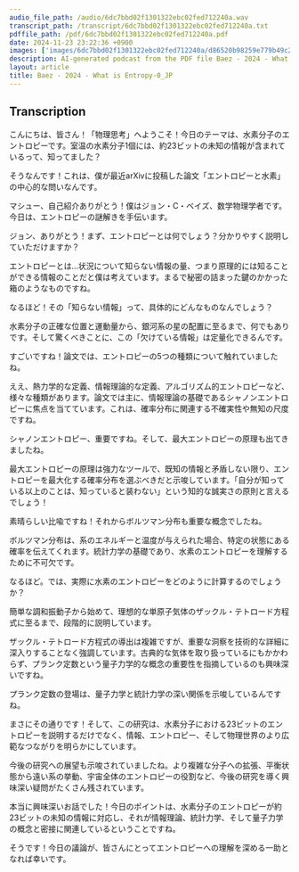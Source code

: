 ```yaml
---
audio_file_path: /audio/6dc7bbd02f1301322ebc02fed712240a.wav
transcript_path: /transcript/6dc7bbd02f1301322ebc02fed712240a.txt
pdffile_path: /pdf/6dc7bbd02f1301322ebc02fed712240a.pdf
date: 2024-11-23 23:22:36 +0900
images: ['images/6dc7bbd02f1301322ebc02fed712240a/d86520b98259e779b49c2039f8c3b43b536b163b313d22d01f5dc8f8dbf942d8.jpg', 'images/6dc7bbd02f1301322ebc02fed712240a/da325650a681788bd11dae2c2717beda3cec4788c125571ab18a821e6e08a28b.jpg', 'images/6dc7bbd02f1301322ebc02fed712240a/7135b2696faf3adb3fd60c1a10c11aa1ff9617c65eb893eaa5e720bd65b0c6f0.jpg', 'images/6dc7bbd02f1301322ebc02fed712240a/c5b26e0b27a0c806f814a5973bc9c008da6e5d972b284e85fd902a41f24f78b8.jpg', 'images/6dc7bbd02f1301322ebc02fed712240a/b8700ff45544081bd0995c8807d68339e20749b235bc5679aeb269aabc124536.jpg', 'images/6dc7bbd02f1301322ebc02fed712240a/932d4b3b0ad7cf3c9e91cef14700ede037ce228c535970ee92553bd39ffa9045.jpg', 'images/6dc7bbd02f1301322ebc02fed712240a/f649077de88067067d239804feb3cc22c46f71dea8cb9e0593f04d5ed7feac25.jpg', 'images/6dc7bbd02f1301322ebc02fed712240a/21ad8ebd2b48f98f24c83711f363e1533f8e181aece764f600660f6259ab02a6.jpg', 'images/6dc7bbd02f1301322ebc02fed712240a/556bfe2fd511f03e6f955b527a79116f07e1f8ec6b6c4429b1d09b7dd830bb2d.jpg', 'images/6dc7bbd02f1301322ebc02fed712240a/00a61e810174fcd9dc3091a5c0db52fc83f9d3f64400c5afeeeb6cfd9bbab792.jpg', 'images/6dc7bbd02f1301322ebc02fed712240a/d741bc6344220533c85261dae979f582e8f4468562df3b97a3e27776637a9c19.jpg', 'images/6dc7bbd02f1301322ebc02fed712240a/b285c4f47fe7225fbf48bdbf3961b27a497cc446d8dbe2fe30abcaff6586e30a.jpg', 'images/6dc7bbd02f1301322ebc02fed712240a/544392c2245b4851c66990b9423bb73cf588c3b21022c08a46ca29b68f85a127.jpg', 'images/6dc7bbd02f1301322ebc02fed712240a/216d45d226d89995ca75973da4a1b93d9b5bf740000151a2955989a6cc8dbe9e.jpg', 'images/6dc7bbd02f1301322ebc02fed712240a/68b864021d5887a7562b43ab0c1136ea30996ccb6159589cd306aba86da513dd.jpg', 'images/6dc7bbd02f1301322ebc02fed712240a/6775578138e04d47a1876cde5bd525e41e454d574ca11a2a3260b140e6880efa.jpg', 'images/6dc7bbd02f1301322ebc02fed712240a/8e1efde794a136ef2db49dc5855c09746c4aa800e984bcf96d2f677e2d9ce0df.jpg', 'images/6dc7bbd02f1301322ebc02fed712240a/58201ed00cb97b315390967eb79e6f6b3b5566d319581616b2b3c15b8e9b1a21.jpg', 'images/6dc7bbd02f1301322ebc02fed712240a/61d1a89004a658b698a7d9603cc22a35007edeeccbf98fef7433ae568c83d692.jpg', 'images/6dc7bbd02f1301322ebc02fed712240a/575dc9fa8a5960ba7d319b3cc4eaa54b62f7d4a36beeedcabf440b09629e62d8.jpg', 'images/6dc7bbd02f1301322ebc02fed712240a/ad10bfa492208b77c5e7a3a8cd5b76892aab545fceaa2d22dd3c6c4f54e5c622.jpg']
description: AI-generated podcast from the PDF file Baez - 2024 - What is Entropy-0_JP / 6dc7bbd02f1301322ebc02fed712240a
layout: article
title: Baez - 2024 - What is Entropy-0_JP
---
```


## Transcription
こんにちは、皆さん！「物理思考」へようこそ！今日のテーマは、水素分子のエントロピーです。室温の水素分子1個には、約23ビットの未知の情報が含まれているって、知ってました？

そうなんです！これは、僕が最近arXivに投稿した論文「エントロピーと水素」の中心的な問いなんです。

マシュー、自己紹介ありがとう！僕はジョン・C・ベイズ、数学物理学者です。今日は、エントロピーの謎解きを手伝います。

ジョン、ありがとう！まず、エントロピーとは何でしょう？分かりやすく説明していただけますか？

エントロピーとは…状況について知らない情報の量、つまり原理的には知ることができる情報のことだと僕は考えています。まるで秘密の詰まった鍵のかかった箱のようなものですね。

なるほど！その「知らない情報」って、具体的にどんなものなんでしょう？

水素分子の正確な位置と運動量から、銀河系の星の配置に至るまで、何でもありです。そして驚くべきことに、この「欠けている情報」は定量化できるんです。

すごいですね！論文では、エントロピーの5つの種類について触れていましたね。

ええ、熱力学的な定義、情報理論的な定義、アルゴリズム的エントロピーなど、様々な種類があります。論文では主に、情報理論の基礎であるシャノンエントロピーに焦点を当てています。これは、確率分布に関連する不確実性や無知の尺度ですね。

シャノンエントロピー、重要ですね。そして、最大エントロピーの原理も出てきましたね。

最大エントロピーの原理は強力なツールで、既知の情報と矛盾しない限り、エントロピーを最大化する確率分布を選ぶべきだと示唆しています。「自分が知っている以上のことは、知っていると装わない」という知的な誠実さの原則と言えるでしょう！

素晴らしい比喩ですね！それからボルツマン分布も重要な概念でしたね。

ボルツマン分布は、系のエネルギーと温度が与えられた場合、特定の状態にある確率を伝えてくれます。統計力学の基礎であり、水素のエントロピーを理解するために不可欠です。

なるほど。では、実際に水素のエントロピーをどのように計算するのでしょうか？

簡単な調和振動子から始めて、理想的な単原子気体のザックル・テトロード方程式に至るまで、段階的に説明しています。

ザックル・テトロード方程式の導出は複雑ですが、重要な洞察を技術的な詳細に深入りすることなく強調しています。古典的な気体を取り扱っているにもかかわらず、プランク定数という量子力学的な概念の重要性を指摘しているのも興味深いですね。

プランク定数の登場は、量子力学と統計力学の深い関係を示唆しているんですね。

まさにその通りです！そして、この研究は、水素分子における23ビットのエントロピーを説明するだけでなく、情報、エントロピー、そして物理世界のより広範なつながりを明らかにしています。

今後の研究への展望も示唆されていましたね。より複雑な分子への拡張、平衡状態から遠い系の挙動、宇宙全体のエントロピーの役割など、今後の研究を導く興味深い疑問がたくさん残されています。

本当に興味深いお話でした！今日のポイントは、水素分子のエントロピーが約23ビットの未知の情報に対応し、それが情報理論、統計力学、そして量子力学の概念と密接に関連しているということですね。

そうです！今日の議論が、皆さんにとってエントロピーへの理解を深める一助となれば幸いです。





